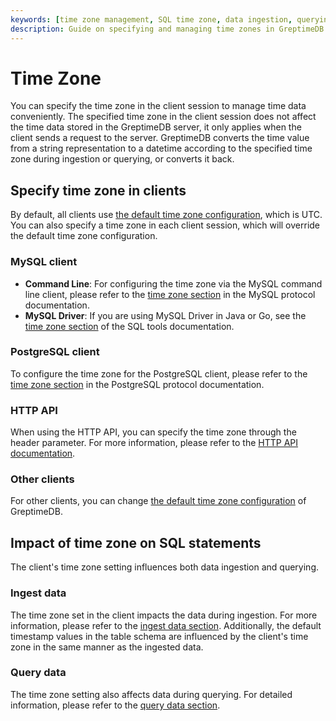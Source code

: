 ```yaml
---
keywords: [time zone management, SQL time zone, data ingestion, querying, client session, time zone configuration]
description: Guide on specifying and managing time zones in GreptimeDB client sessions, including impacts on data ingestion and querying.
---
```


# Time Zone

You can specify the time zone in the client session to manage time data conveniently.
The specified time zone in the client session does not affect the time data stored in the GreptimeDB server,
it only applies when the client sends a request to the server.
GreptimeDB converts the time value from a string representation to a datetime according to the specified time zone during ingestion or querying, or converts it back.

## Specify time zone in clients

By default, all clients use [the default time zone configuration](/user-guide/deployments-administration/configuration.md#default-time-zone-configuration), which is UTC.
You can also specify a time zone in each client session,
which will override the default time zone configuration.

### MySQL client

- **Command Line**: For configuring the time zone via the MySQL command line client, please refer to the [time zone section](/user-guide/protocols/mysql.md#time-zone) in the MySQL protocol documentation.
- **MySQL Driver**: If you are using MySQL Driver in Java or Go, see the [time zone section](/reference/sql-tools.md#time-zone) of the SQL tools documentation.

### PostgreSQL client

To configure the time zone for the PostgreSQL client, please refer to the [time zone section](/user-guide/protocols/postgresql.md#time-zone) in the PostgreSQL protocol documentation.

### HTTP API

When using the HTTP API, you can specify the time zone through the header parameter. For more information, please refer to the [HTTP API documentation](/user-guide/protocols/http.md#time-zone).

### Other clients

For other clients, you can change [the default time zone configuration](/user-guide/deployments-administration/configuration.md#default-time-zone-configuration) of GreptimeDB.

## Impact of time zone on SQL statements

The client's time zone setting influences both data ingestion and querying.

### Ingest data

The time zone set in the client impacts the data during ingestion.
For more information, please refer to the [ingest data section](/user-guide/ingest-data/for-iot/sql.md#time-zone).
Additionally, the default timestamp values in the table schema are influenced by the client's time zone in the same manner as the ingested data.

### Query data

The time zone setting also affects data during querying.
For detailed information, please refer to the [query data section](/user-guide/query-data/sql.md#time-zone).

